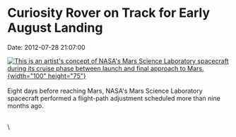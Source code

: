 Curiosity Rover on Track for Early August Landing
=================================================

Date: 2012-07-28 21:07:00

[![This is an artist\'s concept of NASA\'s Mars Science Laboratory
spacecraft during its cruise phase between launch and final approach to
Mars.](http://www.jpl.nasa.gov/images/msl/20111213/pia14831-th.jpg){width="100"
height="75"}](http://www.jpl.nasa.gov/news/news.cfm?release=2012-220&rn=news.xml&rst=3448)\
\
Eight days before reaching Mars, NASA\'s Mars Science Laboratory
spacecraft performed a flight-path adjustment scheduled more than nine
months ago.

\
\
